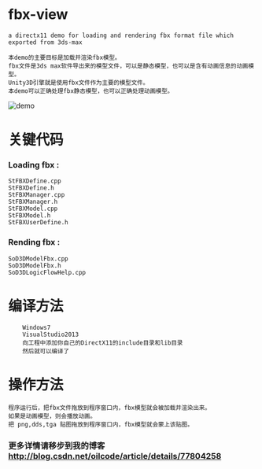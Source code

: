 # fbx-view

    a directx11 demo for loading and rendering fbx format file which exported from 3ds-max

    本demo的主要目标是加载并渲染fbx模型。
    fbx文件是3ds max软件导出来的模型文件，可以是静态模型，也可以是含有动画信息的动画模型。
    Unity3D引擎就是使用fbx文件作为主要的模型文件。
    本demo可以正确处理fbx静态模型，也可以正确处理动画模型。

![demo](http://img.blog.csdn.net/20170902224214066)

# 关键代码
### Loading fbx :
    StFBXDefine.cpp
    StFBXDefine.h
    StFBXManager.cpp
    StFBXManager.h
    StFBXModel.cpp
    StFBXModel.h
    StFBXUserDefine.h

### Rending fbx :
    SoD3DModelFbx.cpp
    SoD3DModelFbx.h
    SoD3DLogicFlowHelp.cpp

# 编译方法
        Windows7
        VisualStudio2013
        向工程中添加你自己的DirectX11的include目录和lib目录
        然后就可以编译了
        
# 操作方法
    程序运行后，把fbx文件拖放到程序窗口内，fbx模型就会被加载并渲染出来。
    如果是动画模型，则会播放动画。
    把 png,dds,tga 贴图拖放到程序窗口内，fbx模型就会蒙上该贴图。

### 更多详情请移步到我的博客 http://blog.csdn.net/oilcode/article/details/77804258
